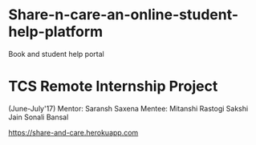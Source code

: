 # Share-n-care-an-online-student-help-platform
Book and student help portal

# TCS Remote Internship Project
(June-July'17)
Mentor: Saransh Saxena
Mentee:
  Mitanshi Rastogi
  Sakshi Jain
  Sonali Bansal
  
  
  https://share-and-care.herokuapp.com
  

